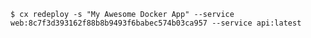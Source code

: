 <!-- usedin: [ _includes/_inlines/Toolbelt/common/redeploy/redeploy_examples.md] -->

```
$ cx redeploy -s "My Awesome Docker App" --service web:8c7f3d393162f88b8b9493f6babec574b03ca957 --service api:latest
```
